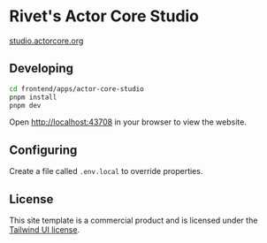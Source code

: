 # Rivet's Actor Core Studio

[studio.actorcore.org](https://studio.actorcore.org)

## Developing

```bash
cd frontend/apps/actor-core-studio
pnpm install
pnpm dev
```

Open [http://localhost:43708](http://localhost:43708) in your browser to view the website.

## Configuring

Create a file called `.env.local` to override properties.

## License

This site template is a commercial product and is licensed under the [Tailwind UI license](https://tailwindui.com/license).

